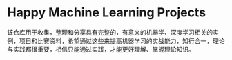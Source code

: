 # **Happy Machine Learning Projects**

该仓库用于收集，整理和分享具有完整的，有意义的机器学、深度学习相关的实例，项目和比赛资料，希望通过这些来提高机器学习的实战能力，知行合一，理论与实践都很重要，相信只能通过实践，才能更好理解、掌握理论知识。